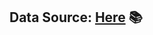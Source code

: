 ## **Data Source:** [Here](https://drive.google.com/drive/folders/1e8jJt_mTySX3iTII2HUCp9WAvPlvpfvd?usp=sharing)   📚
